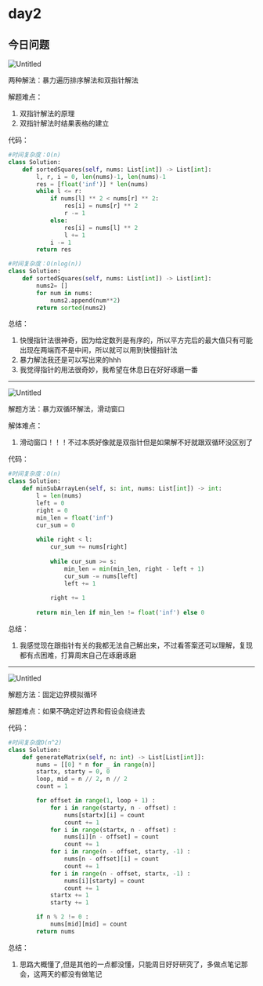 # day2

## 今日问题

![Untitled](day2%2007cfdd304b8b4b8ab84bcf98a8c34196/Untitled.png)

两种解法：暴力遍历排序解法和双指针解法

解题难点：

1. 双指针解法的原理
2. 双指针解法时结果表格的建立

代码：

```python
#时间复杂度：O(n)
class Solution:
    def sortedSquares(self, nums: List[int]) -> List[int]:
        l, r, i = 0, len(nums)-1, len(nums)-1
        res = [float('inf')] * len(nums)
        while l <= r:
            if nums[l] ** 2 < nums[r] ** 2:
                res[i] = nums[r] ** 2
                r -= 1 
            else:
                res[i] = nums[l] ** 2
                l += 1 
            i -= 1 
        return res
```

```python
#时间复杂度：O(nlog(n))
class Solution:
    def sortedSquares(self, nums: List[int]) -> List[int]:
        nums2= []
        for num in nums:
            nums2.append(num**2)
        return sorted(nums2)
```

总结：

1. 快慢指针法很神奇，因为给定数列是有序的，所以平方完后的最大值只有可能出现在两端而不是中间，所以就可以用到快慢指针法
2. 暴力解法我还是可以写出来的hhh
3. 我觉得指针的用法很奇妙，我希望在休息日在好好琢磨一番

---

![Untitled](day2%2007cfdd304b8b4b8ab84bcf98a8c34196/Untitled%201.png)

解题方法：暴力双循环解法，滑动窗口

解体难点：

1. 滑动窗口！！！不过本质好像就是双指针但是如果解不好就跟双循环没区别了

代码：

```python
#时间复杂度：O(n)
class Solution:
    def minSubArrayLen(self, s: int, nums: List[int]) -> int:
        l = len(nums)
        left = 0
        right = 0
        min_len = float('inf')
        cur_sum = 0 
        
        while right < l:
            cur_sum += nums[right]
            
            while cur_sum >= s: 
                min_len = min(min_len, right - left + 1)
                cur_sum -= nums[left]
                left += 1
            
            right += 1
        
        return min_len if min_len != float('inf') else 0
```

总结：

1. 我感觉现在跟指针有关的我都无法自己解出来，不过看答案还可以理解，复现都有点困难，打算周末自己在琢磨琢磨

---

![Untitled](day2%2007cfdd304b8b4b8ab84bcf98a8c34196/Untitled%202.png)

解题方法：固定边界模拟循环

解题难点：如果不确定好边界和假设会绕进去

代码：

```python
#时间复杂度O(n^2)
class Solution:
    def generateMatrix(self, n: int) -> List[List[int]]:
        nums = [[0] * n for _ in range(n)]
        startx, starty = 0, 0              
        loop, mid = n // 2, n // 2          
        count = 1                           

        for offset in range(1, loop + 1) :   
            for i in range(starty, n - offset) :    
                nums[startx][i] = count
                count += 1
            for i in range(startx, n - offset) :   
                nums[i][n - offset] = count
                count += 1
            for i in range(n - offset, starty, -1) :
                nums[n - offset][i] = count
                count += 1
            for i in range(n - offset, startx, -1) : 
                nums[i][starty] = count
                count += 1                
            startx += 1       
            starty += 1

        if n % 2 != 0 :			
            nums[mid][mid] = count 
        return nums
```

总结：

1. 思路大概懂了,但是其他的一点都没懂，只能周日好好研究了，多做点笔记那会，这两天的都没有做笔记